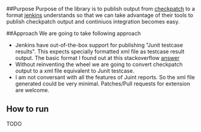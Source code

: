 ##Purpose
Purpose of the library is to publish output from [checkpatch](https://github.com/torvalds/linux/blob/master/scripts/checkpatch.pl) to a format [jenkins](https://jenkins.io/) understands so that we can take advantage of their tools to publish checkpatch output and continiuos integration becomes easy.

##Approach
We are going to take following approach
* Jenkins have out-of-the-box support for publishing "Junit testcase results". This expects specially formatted xml file as testcase result output. The basic format I found out at this stackoverflow [answer](http://stackoverflow.com/a/9691131)
* Without reinventing the wheel we are going to convert checkpatch output to a xml file equivalent to Junit testcase.
* I am not conversant with all the features of Juint reports. So the xml file generated could be very minimal. Patches/Pull requests for extension are welcome.

## How to run
TODO

